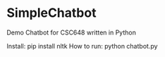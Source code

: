 # SimpleChatbot
Demo Chatbot for CSC648 written in Python

Install:
pip install nltk
How to run:
python chatbot.py

